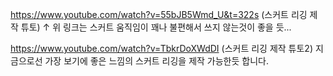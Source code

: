 
https://www.youtube.com/watch?v=55bJB5Wmd_U&t=322s (스커트 리깅 제작 튜토)
↑ 위 링크는 스커트 움직임이 꽤나 불편해서 쓰지 않는것이 좋을 듯...

https://www.youtube.com/watch?v=TbkrDoXWdDI (스커트 리깅 제작 튜토2)
지금으로선 가장 보기에 좋은 느낌의 스커트 리깅을 제작 가능한듯 합니다.

